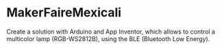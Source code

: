 # MakerFaireMexicali
Create a solution with Arduino and App Inventor, which allows to control a multicolor lamp (RGB-WS2812B), using the BLE (Bluetooth Low Energy).
